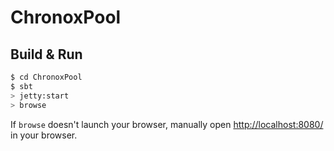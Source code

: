 # ChronoxPool #

## Build & Run ##

```sh
$ cd ChronoxPool
$ sbt
> jetty:start
> browse
```

If `browse` doesn't launch your browser, manually open [http://localhost:8080/](http://localhost:8124/) in your browser.
